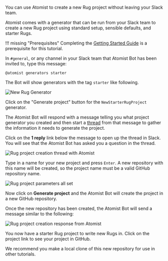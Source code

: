You can use Atomist to create a new Rug project without leaving your Slack team.

Atomist comes with a generator that can be run from your Slack team to create
a new Rug project using standard setup, sensible defaults, and starter
Rugs.

!!! missing "Prerequisites"
    Completing the [Getting Started Guide][getting-started] is a
    prerequisite for this tutorial.

[getting-started]: /getting-started/index.md

In `#general`, or any channel in your Slack team that Atomist Bot has
been invited to, type this message:

```
@atomist generators starter
```

The Bot will show generators with the tag `starter` like following.

<div class="ss-container">
  <img src="../images/new-rug-generator.png" alt="New Rug Generator" class="ss-medium">
</div>

Click on the "Generate project" button for the `NewStarterRugProject` generator.

The Atomist Bot will respond with a message telling you what project
generator you created and then start a [thread][] from that message to
gather the information it needs to generate the project.

Click on the **1 reply** link below the message to open up the thread in Slack.
You will see that the Atomist Bot has asked you a question in the thread.

[thread]: https://get.slack.help/hc/en-us/articles/115000769927-Message-threads

<div class="ss-container">
  <img src="../images/rug-project-creation-thread-start.png" alt="Rug project creation thread with Atomist" class="ss-x-small">
</div>

Type in a name for your new project and press `Enter`.  A new
repository with this name will be created, so the project name must be
a valid GitHub repository name.

<div class="ss-container">
  <img src="../images/create-rug-project-parameters.png" alt="Rug project parameters all set" class="ss-x-small">
</div>

Now click on **Generate project** and the Atomist Bot will create the
project in a new GitHub repository.

Once the new repository has been created, the Atomist Bot will send a message
similar to the following:

<div class="ss-container">
  <img src="../images/rug-project-creation-response.png" alt="Rug project creation response from Atomist" class="ss-medium">
</div>

You now have a starter Rug project to write new Rugs in. Click on the project link
to see your project in GitHub.

We recommend you make a local clone of this new repository for use in other tutorials.
